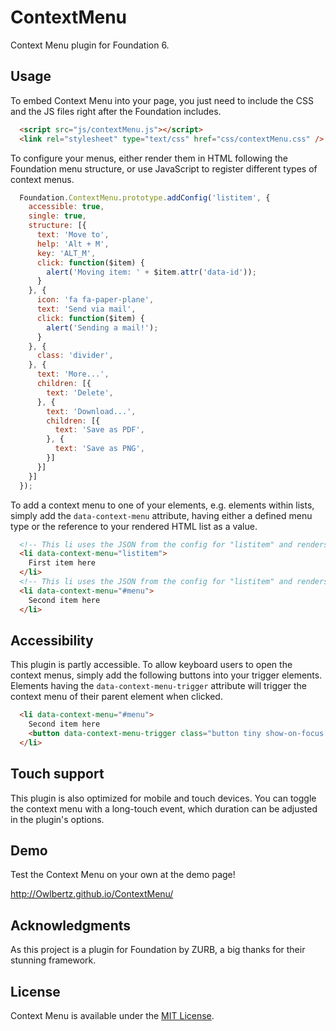 # ContextMenu
Context Menu plugin for Foundation 6.

## Usage
To embed Context Menu into your page, you just need to include the CSS and the JS files right after the Foundation includes.
```html
  <script src="js/contextMenu.js"></script>
  <link rel="stylesheet" type="text/css" href="css/contextMenu.css" />
```

To configure your menus, either render them in HTML following the Foundation menu structure, or use JavaScript to register different types of context menus.
```js
  Foundation.ContextMenu.prototype.addConfig('listitem', {
    accessible: true,
    single: true,
    structure: [{
      text: 'Move to',
      help: 'Alt + M',
      key: 'ALT_M',  
      click: function($item) {
        alert('Moving item: ' + $item.attr('data-id'));
      }
    }, {
      icon: 'fa fa-paper-plane',
      text: 'Send via mail',  
      click: function($item) {
        alert('Sending a mail!');
      }
    }, {
      class: 'divider',
    }, {
      text: 'More...',
      children: [{
        text: 'Delete',
      }, {
        text: 'Download...',
        children: [{
          text: 'Save as PDF',
        }, {
          text: 'Save as PNG',
        }]
      }]
    }]
  });
```
To add a context menu to one of your elements, e.g. elements within lists, simply add the `data-context-menu` attribute, having either a defined menu type or the reference to your rendered HTML list as a value.
```html
  <!-- This li uses the JSON from the config for "listitem" and renders it as the context menu -->
  <li data-context-menu="listitem">
    First item here
  </li>
  <!-- This li uses the JSON from the config for "listitem" and renders it as the context menu -->
  <li data-context-menu="#menu">
    Second item here
  </li>
```

## Accessibility
This plugin is partly accessible. To allow keyboard users to open the context menus, simply add the following buttons into your trigger elements. Elements having the `data-context-menu-trigger` attribute will trigger the context menu of their parent element when clicked.
```html
  <li data-context-menu="#menu">
    Second item here
    <button data-context-menu-trigger class="button tiny show-on-focus pull-right">Open menu</button>
  </li>
```
## Touch support
This plugin is also optimized for mobile and touch devices. You can toggle the context menu with a long-touch event, which duration can be adjusted in the plugin's options.

## Demo
Test the Context Menu on your own at the demo page!

http://Owlbertz.github.io/ContextMenu/

## Acknowledgments
As this project is a plugin for Foundation by ZURB, a big thanks for their stunning framework.

## License
Context Menu is available under the [MIT License](http://opensource.org/licenses/MIT).